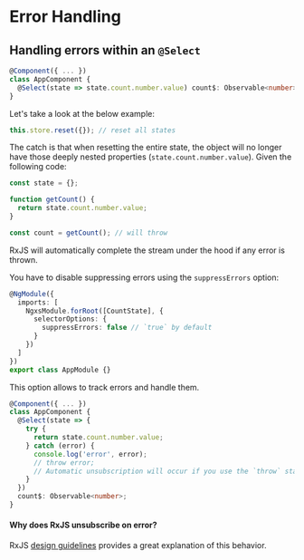 # Error Handling

## Handling errors within an `@Select`

```ts
@Component({ ... })
class AppComponent {
  @Select(state => state.count.number.value) count$: Observable<number>;
}
```

Let's take a look at the below example:

```ts
this.store.reset({}); // reset all states
```

The catch is that when resetting the entire state, the object will no longer have those deeply nested properties (`state.count.number.value`). Given the following code:

```ts
const state = {};

function getCount() {
  return state.count.number.value;
}

const count = getCount(); // will throw
```

RxJS will automatically complete the stream under the hood if any error is thrown.

You have to disable suppressing errors using the `suppressErrors` option:

```ts
@NgModule({
  imports: [
    NgxsModule.forRoot([CountState], {
      selectorOptions: {
        suppressErrors: false // `true` by default
      }
    })
  ]
})
export class AppModule {}
```

This option allows to track errors and handle them.

```ts
@Component({ ... })
class AppComponent {
  @Select(state => {
    try {
      return state.count.number.value;
    } catch (error) {
      console.log('error', error);
      // throw error;
      // Automatic unsubscription will occur if you use the `throw` statement here. Skip it if you don't want the stream to be completed on error.
    }
  })
  count$: Observable<number>;
}
```

#### Why does RxJS unsubscribe on error?

RxJS [design guidelines](https://github.com/ReactiveX/rxjs/blob/master/docs\_app/content/guide/observable.md#executing-observables) provides a great explanation of this behavior.
